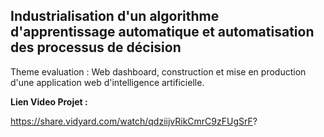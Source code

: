 ## Industrialisation d'un algorithme d'apprentissage automatique et automatisation des processus de décision
Theme evaluation :
Web dashboard, construction et mise en production d'une application web d'intelligence artificielle.

__Lien Video Projet :__

https://share.vidyard.com/watch/qdziijvRikCmrC9zFUgSrF?
